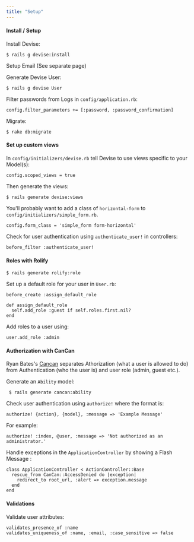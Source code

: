 ```yaml
---
title: "Setup"
---
```


#### Install / Setup

Install Devise:
```
$ rails g devise:install
```

Setup Email (See separate page)

Generate Devise User:
```
$ rails g devise User
```

Filter passwords from Logs in `config/application.rb`:
```
config.filter_parameters += [:password, :password_confirmation]
```

Migrate:
```
$ rake db:migrate
```

#### Set up custom views

In `config/initializers/devise.rb` tell Devise to use views specific to your Model(s):
```
config.scoped_views = true
```

Then generate the views:
```
$ rails generate devise:views
```

You'll probably want to add a class of `horizontal-form` to `config/initializers/simple_form.rb`.
```
config.form_class = 'simple_form form-horizontal'
```

Check for user authentication using `authenticate_user!` in controllers:
```
before_filter :authenticate_user!
```

#### Roles with Rolify

```
$ rails generate rolify:role
```

Set up a default role for your user in `User.rb`:
```
before_create :assign_default_role

def assign_default_role
  self.add_role :guest if self.roles.first.nil?
end
```

Add roles to a user using:

```
user.add_role :admin
```

#### Authorization with CanCan

Ryan Bates's [Cancan](http://railscasts.com/episodes/192-authorization-with-cancan?autoplay=true) separates Athorization (what a user is allowed to do) from Authentication (who the user is) and user role (admin, guest etc.).

Generate an `Ability` model:
```
￼$ rails generate cancan:ability
```

Check user authentication using `authorize!` where the format is:
```
authorize! {action}, {model}, :message => 'Example Message'

```
For example:
```
authorize! :index, @user, :message => 'Not authorized as an administrator.'
```

Handle exceptions in the `ApplicationController` by showing a Flash Message :
```
class ApplicationController < ActionController::Base
  rescue_from CanCan::AccessDenied do |exception|
    redirect_to root_url, :alert => exception.message
  end
end
```

#### Validations

Validate user attributes:
```
validates_presence_of :name
validates_uniqueness_of :name, :email, :case_sensitive => false
```